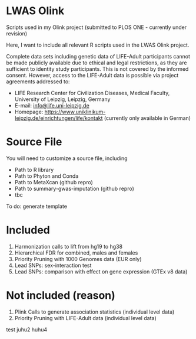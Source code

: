 # LWAS Olink

Scripts used in my Olink project (submitted to PLOS ONE - currently under revision)

Here, I want to include all relevant R scripts used in the LWAS Olink project. 

Complete data sets including genetic data of LIFE-Adult participants cannot be made publicly available due to ethical and legal restrictions, as they are sufficient to identity study participants. This is not covered by the informed consent. However, access to the LIFE-Adult data is possible via project agreements addressed to:

* LIFE Research Center for Civilization Diseases, Medical Faculty, University of Leipzig, Leipzig, Germany
* E-mail: info@life.uni-leipzig.de
* Homepage: https://www.uniklinikum-leipzig.de/einrichtungen/life/kontakt (currently only available in German)

# Source File

You will need to customize a source file, including

* Path to R library
* Path to Phyton and Conda 
* Path to MetaXcan (github repro)
* Path to summary-gwas-imputation (github repro)
* tbc

To do: generate template

# Included

1) Harmonization calls to lift from hg19 to hg38
2) Hierarchical FDR for combined, males and females
3) Priority Pruning with 1000 Genomes data (EUR only)
4) Lead SNPs: sex-interaction test
5) Lead SNPs: comparison with effect on gene expression (GTEx v8 data)

# Not included (reason)

1) Plink Calls to generate association statistics (individual level data)
2) Priority Pruning with LIFE-Adult data (individual level data)


test juhu2
huhu4

